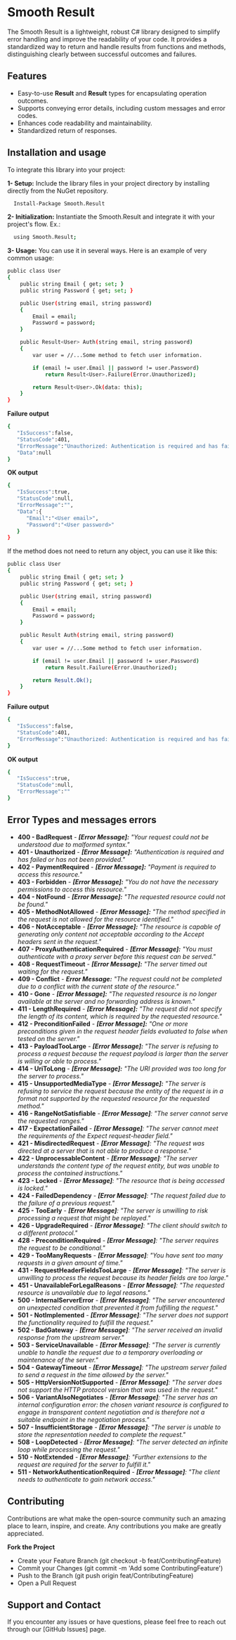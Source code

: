 
# Smooth Result

The Smooth Result is a lightweight, robust C# library designed to simplify error handling and improve the readability of your code. It provides a standardized way to return and handle results from functions and methods, distinguishing clearly between successful outcomes and failures.

## Features

- Easy-to-use **Result** and **Result<T>** types for encapsulating operation outcomes.
- Supports conveying error details, including custom messages and error codes.
- Enhances code readability and maintainability.
- Standardized return of responses.

## Installation and usage

To integrate this library into your project:

**1- Setup:** Include the library files in your project directory by installing directly from the NuGet repository.

```bash
  Install-Package Smooth.Result
```

**2- Initialization:** Instantiate the Smooth.Result and integrate it with your project's flow. Ex.:

```bash
  using Smooth.Result;
```

**3- Usage:** You can use it in several ways. Here is an example of very common usage:

```bash
public class User
{
    public string Email { get; set; }
    public string Password { get; set; }

    public User(string email, string password)
    {
        Email = email;
        Password = password;
    }

    public Result<User> Auth(string email, string password)
    {
        var user = //...Some method to fetch user information.

        if (email != user.Email || password != user.Password)
            return Result<User>.Failure(Error.Unauthorized);

        return Result<User>.Ok(data: this);
    }
}
```
**Failure output**
```bash
{
   "IsSuccess":false,
   "StatusCode":401,
   "ErrorMessage":"Unauthorized: Authentication is required and has failed or has not been provided.",
   "Data":null
}
```

**OK output**
```bash
{
   "IsSuccess":true,
   "StatusCode":null,
   "ErrorMessage":"",
   "Data":{
      "Email":"<User email>",
      "Password":"<User password>"
   }
}
```

If the method does not need to return any object, you can use it like this:

```bash
public class User
{
    public string Email { get; set; }
    public string Password { get; set; }

    public User(string email, string password)
    {
        Email = email;
        Password = password;
    }

    public Result Auth(string email, string password)
    {
        var user = //...Some method to fetch user information.

        if (email != user.Email || password != user.Password)
            return Result.Failure(Error.Unauthorized);

        return Result.Ok();
    }
}
```
**Failure output**
```bash
{
   "IsSuccess":false,
   "StatusCode":401,
   "ErrorMessage":"Unauthorized: Authentication is required and has failed or has not been provided."
}
```

**OK output**
```bash
{
   "IsSuccess":true,
   "StatusCode":null,
   "ErrorMessage":""
}
```
## Error Types and messages errors

- **400 - BadRequest** - 
    _**[Error Message]:** "Your request could not be understood due to malformed syntax."_
- **401 - Unauthorized** - 
    _**[Error Message]:** "Authentication is required and has failed or has not been provided."_
- **402 - PaymentRequired** - 
    _**[Error Message]:** "Payment is required to access this resource."_
- **403 - Forbidden** - 
    _**[Error Message]:** "You do not have the necessary permissions to access this resource."_
- **404 - NotFound** - 
    _**[Error Message]:** "The requested resource could not be found."_
- **405 - MethodNotAllowed** - 
    _**[Error Message]:** "The method specified in the request is not allowed for the resource identified."_
- **406 - NotAcceptable** - 
    _**[Error Message]:** "The resource is capable of generating only content not acceptable according to the Accept headers sent in the request."_
- **407 - ProxyAuthenticationRequired** - 
    _**[Error Message]:** "You must authenticate with a proxy server before this request can be served."_
- **408 - RequestTimeout** - 
    _**[Error Message]:** "The server timed out waiting for the request."_
- **409 - Conflict** - 
    _**Error Message:** "The request could not be completed due to a conflict with the current state of the resource."_
- **410 - Gone** - 
    _**[Error Message]:** "The requested resource is no longer available at the server and no forwarding address is known."_
- **411 - LengthRequired** - 
    _**[Error Message]:** "The request did not specify the length of its content, which is required by the requested resource."_
- **412 - PreconditionFailed** - 
    _**[Error Message]:** "One or more preconditions given in the request header fields evaluated to false when tested on the server."_
- **413 - PayloadTooLarge** - 
    _**[Error Message]:** "The server is refusing to process a request because the request payload is larger than the server is willing or able to process."_
- **414 - UriToLong** - 
    _**[Error Message]:** "The URI provided was too long for the server to process."_
- **415 - UnsupportedMediaType** - 
    _**[Error Message]:** "The server is refusing to service the request because the entity of the request is in a format not supported by the requested resource for the requested method."_
- **416 - RangeNotSatisfiable** - 
    _**[Error Message]**: "The server cannot serve the requested ranges."_
- **417 - ExpectationFailed** - 
    _**[Error Message]**: "The server cannot meet the requirements of the Expect request-header field."_
- **421 - MisdirectedRequest** - 
    _**[Error Message]**: "The request was directed at a server that is not able to produce a response."_
- **422 - UnprocessableContent** - 
    _**[Error Message]**: "The server understands the content type of the request entity, but was unable to process the contained instructions."_
- **423 - Locked** - 
    _**[Error Message]**: "The resource that is being accessed is locked."_
- **424 - FailedDependency** - 
    _**[Error Message]**: "The request failed due to the failure of a previous request."_
- **425 - TooEarly** - 
    _**[Error Message]**: "The server is unwilling to risk processing a request that might be replayed."_
- **426 - UpgradeRequired** - 
    _**[Error Message]**: "The client should switch to a different protocol."_
- **428 - PreconditionRequired** - 
    _**[Error Message]**: "The server requires the request to be conditional."_
- **429 - TooManyRequests** - 
    _**[Error Message]**: "You have sent too many requests in a given amount of time."_
- **431 - RequestHeaderFieldsTooLarge** - 
    _**[Error Message]**: "The server is unwilling to process the request because its header fields are too large."_
- **451 - UnavailableForLegalReasons** - 
    _**[Error Message]**: "The requested resource is unavailable due to legal reasons."_
- **500 - InternalServerError** - 
    _**[Error Message]**: "The server encountered an unexpected condition that prevented it from fulfilling the request."_
- **501 - NotImplemented** - 
    _**[Error Message]**: "The server does not support the functionality required to fulfill the request."_
- **502 - BadGateway** - 
    _**[Error Message]**: "The server received an invalid response from the upstream server."_
- **503 - ServiceUnavailable** - 
    _**[Error Message]**: "The server is currently unable to handle the request due to a temporary overloading or maintenance of the server."_
- **504 - GatewayTimeout** - 
    _**[Error Message]**: "The upstream server failed to send a request in the time allowed by the server."_
- **505 - HttpVersionNotSupported** - 
    _**[Error Message]**: "The server does not support the HTTP protocol version that was used in the request."_
- **506 - VariantAlsoNegotiates** - 
    _**[Error Message]**: "The server has an internal configuration error: the chosen variant resource is configured to engage in transparent content negotiation and is therefore not a suitable endpoint in the negotiation process."_
- **507 - InsufficientStorage** - 
    _**[Error Message]**: "The server is unable to store the representation needed to complete the request."_
- **508 - LoopDetected** - 
    _**[Error Message]**: "The server detected an infinite loop while processing the request."_
- **510 - NotExtended** - 
    _**[Error Message]**: "Further extensions to the request are required for the server to fulfill it."_
- **511 - NetworkAuthenticationRequired** - 
    _**[Error Message]**: "The client needs to authenticate to gain network access."_
## Contributing

Contributions are what make the open-source community such an amazing place to learn, inspire, and create. Any contributions you make are greatly appreciated.

**Fork the Project**

- Create your Feature Branch (git checkout -b feat/ContributingFeature)
- Commit your Changes (git commit -m 'Add some ContributingFeature')
- Push to the Branch (git push origin feat/ContributingFeature)
- Open a Pull Request


## Support and Contact

If you encounter any issues or have questions, please feel free to reach out through our [GitHub Issues] page.

